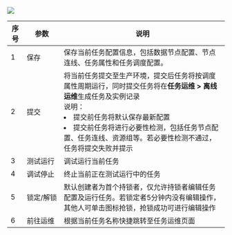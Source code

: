 ![](https://qcloudimg.tencent-cloud.cn/raw/da4b16a0839ab275d4a6affbe4ccd5b1.png)

| 序号 | 参数 | 说明 |
|---------|---------|---------|	
|1|	保存|	保存当前任务配置信息，包括数据节点配置、节点连线、任务属性和任务调度配置。|
|2	|提交	|将当前任务提交至生产环境，提交后任务将按调度属性周期运行，同时提交任务将在**任务运维 > 离线运维**生成任务及实例记录<br>说明：<li>提交前任务将默认保存最新配置<li>提交前任务将进行必要性检测，包括任务节点配置、任务连线、资源组等。若必要性检测不通过，任务将提交失败并提示|
| 3	| 测试运行	| 调试运行当前任务| 
| 4| 	调试停止	| 终止当前正在测试运行中的任务| 
| 5| 	<nobr>锁定/解锁| 	默认创建者为首个持锁者，仅允许持锁者编辑任务配置及运行任务。若锁定者5分钟内没有编辑操作，其他人可单击图标抢锁，抢锁成功可进行编辑操作| 
| 6| 	前往运维	| 根据当前任务名称快捷跳转至任务运维页面| 

  
  
